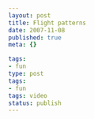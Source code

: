```yaml
---
layout: post
title: Flight patterns
date: 2007-11-08
published: true
meta: {}

tags:
- fun
type: post
tags:
- fun
tags: video
status: publish
---
```


